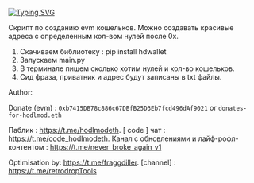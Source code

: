 [![Typing SVG](https://readme-typing-svg.herokuapp.com?color=%2336BCF7&lines=generate_evm_wallets)](https://git.io/typing-svg)

Скрипт по созданию evm кошельков. Можно создавать красивые адреса с определенным кол-вом нулей после 0x.

1. Скачиваем библиотеку : pip install hdwallet
2. Запускаем main.py
3. В терминале пишем сколько хотим нулей и кол-во кошельков. 
4. Сид фраза, приватник и адрес будут записаны в txt файлы.

Author: 

Donate (evm) : `0xb7415DB78c886c67DBfB25D3Eb7fcd496dAf9021` or `donates-for-hodlmod.eth`

Паблик : https://t.me/hodlmodeth. [ code ] чат : https://t.me/code_hodlmodeth. Канал с обновлениями и лайф-рофл-контентом : https://t.me/never_broke_again_v1

Optimisation by: https://t.me/fraggdiller. [channel] : https://t.me/retrodropTools